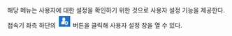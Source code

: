 해당 메뉴는 사용자에 대한 설정을 확인하기 위한 것으로 사용자 설정 기능을 제공한다.  
접속기 좌측 하단의 ![사용자 설정 버튼](image.png) 버튼을 클릭해 사용자 설정 창을 열 수 있다.